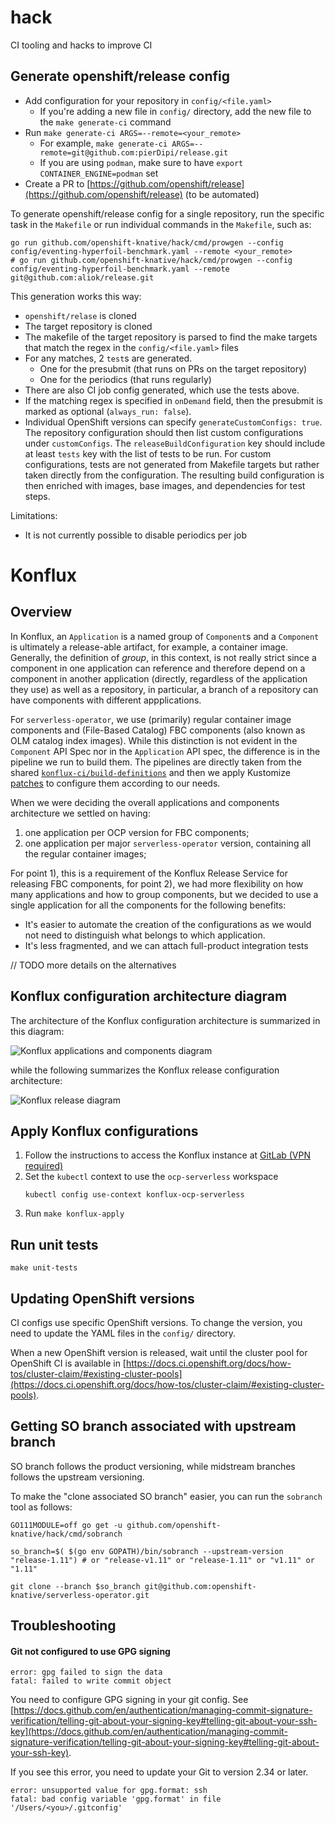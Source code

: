 # hack

CI tooling and hacks to improve CI

## Generate openshift/release config

- Add configuration for your repository in `config/<file.yaml>`
    - If you're adding a new file in `config/` directory, add the new file to the `make generate-ci`
      command
- Run `make generate-ci ARGS=--remote=<your_remote>`
    - For example, `make generate-ci ARGS=--remote=git@github.com:pierDipi/release.git`
    - If you are using `podman`, make sure to have `export CONTAINER_ENGINE=podman` set
- Create a PR to [https://github.com/openshift/release](https://github.com/openshift/release) (to be
  automated)

To generate openshift/release config for a single repository, run the specific task in
the `Makefile` or run individual commands in the `Makefile`, such as:

```shell
go run github.com/openshift-knative/hack/cmd/prowgen --config config/eventing-hyperfoil-benchmark.yaml --remote <your_remote>
# go run github.com/openshift-knative/hack/cmd/prowgen --config config/eventing-hyperfoil-benchmark.yaml --remote git@github.com:aliok/release.git 
```

This generation works this way:

- `openshift/relase` is cloned
- The target repository is cloned
- The makefile of the target repository is parsed to find the make targets that match the regex in
  the `config/<file.yaml>` files
- For any matches, 2 `test`s are generated.
    - One for the presubmit (that runs on PRs on the target repository)
    - One for the periodics (that runs regularly)
- There are also CI job config generated, which use the tests above.
- If the matching regex is specified in `onDemand` field, then the presubmit is marked as
  optional (`always_run: false`).
- Individual OpenShift versions can specify `generateCustomConfigs: true`.
  The repository configuration should then list custom configurations under `customConfigs`.
  The `releaseBuildConfiguration` key should include at least `tests` key
  with the list of tests to be run. For custom configurations, tests are not generated from Makefile
  targets but rather taken directly from the configuration. The resulting build configuration is
  then
  enriched with images, base images, and dependencies for test steps.

Limitations:

- It is not currently possible to disable periodics per job

# Konflux

## Overview

In Konflux, an `Application` is a named group of `Component`s and a `Component` is ultimately a
release-able artifact, for example, a container image.
Generally, the definition of _group_, in this context, is not really strict since a component in one
application can reference and therefore depend on a component in another application (directly,
regardless of the application they use) as well as a repository, in particular, a branch of a
repository can have components with different appplications.

For `serverless-operator`, we use (primarily) regular container image components and (File-Based
Catalog) FBC components (also known as OLM catalog index images).
While this distinction is not evident in the `Component` API Spec nor in the `Application` API spec,
the difference is in the pipeline we run to build them. The pipelines are directly taken from the
shared [`konflux-ci/build-definitions`](https://github.com/konflux-ci/build-definitions) and then
we apply Kustomize [patches](./pkg/konfluxgen/kustomize) to configure them according to our needs.

When we were deciding the overall applications and components architecture we settled on having:

1. one application per OCP version for FBC components;
2. one application per major `serverless-operator` version, containing all the regular container
   images;

For point 1), this is a requirement of the Konflux Release Service for releasing FBC components, for
point 2), we had more flexibility on how many applications and how to group components, but we
decided to use a single application for all the components for the following benefits:

- It's easier to automate the creation of the configurations as we would not need to distinguish
  what belongs to which application.
- It's less fragmented, and we can attach full-product integration tests

// TODO more details on the alternatives

## Konflux configuration architecture diagram

The architecture of the Konflux configuration architecture is summarized in this diagram:

![Konflux applications and components diagram](./docs/assets/konflux-serverless-operator-architecture.png)

while the following summarizes the Konflux release configuration architecture:

![Konflux release diagram](./docs/assets/konflux-serverless-operator-architecture-release.png)

## Apply Konflux configurations

1. Follow the instructions to access the Konflux instance
   at [GitLab (VPN required)](https://gitlab.cee.redhat.com/konflux/docs/users/-/blob/main/topics/getting-started/getting-access.md#accessing-konflux-via-cli)
2. Set the `kubectl` context to use the `ocp-serverless` workspace
    ```shell
    kubectl config use-context konflux-ocp-serverless
    ```
3. Run `make konflux-apply`

## Run unit tests

```shell
make unit-tests
```

## Updating OpenShift versions

CI configs use specific OpenShift versions. To change the version, you need to update the YAML files
in the `config/` directory.

When a new OpenShift version is released, wait until the cluster pool for OpenShift CI is available
in
[https://docs.ci.openshift.org/docs/how-tos/cluster-claim/#existing-cluster-pools](https://docs.ci.openshift.org/docs/how-tos/cluster-claim/#existing-cluster-pools).

## Getting SO branch associated with upstream branch

SO branch follows the product versioning, while midstream branches follows the upstream versioning.

To make the "clone associated SO branch" easier, you can run the `sobranch` tool as follows:

```shell
GO111MODULE=off go get -u github.com/openshift-knative/hack/cmd/sobranch

so_branch=$( $(go env GOPATH)/bin/sobranch --upstream-version "release-1.11") # or "release-v1.11" or "release-1.11" or "v1.11" or "1.11"

git clone --branch $so_branch git@github.com:openshift-knative/serverless-operator.git
```

## Troubleshooting

#### Git not configured to use GPG signing

```
error: gpg failed to sign the data
fatal: failed to write commit object
```

You need to configure GPG signing in your git config.
See [https://docs.github.com/en/authentication/managing-commit-signature-verification/telling-git-about-your-signing-key#telling-git-about-your-ssh-key](https://docs.github.com/en/authentication/managing-commit-signature-verification/telling-git-about-your-signing-key#telling-git-about-your-ssh-key).

If you see this error, you need to update your Git to version 2.34 or later.

```
error: unsupported value for gpg.format: ssh
fatal: bad config variable 'gpg.format' in file '/Users/<you>/.gitconfig'
```


